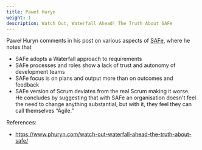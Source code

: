 ```yaml
---
title: Paweł Huryn
weight: 1
description: Watch Out, Waterfall Ahead! The Truth About SAFe
---
```


Paweł Huryn comments in his post on various aspects of [SAFe](https://www.scaledagileframework.com/), where he notes that 
- SAFe adopts a Waterfall approach to requirements
- SAFe processes and roles show a lack of trust and autonomy of development teams
- SAFe focus is on plans and output more than on outcomes and feedback
- SAFe version of Scrum deviates from the real Scrum making it worse.
He concludes by suggesting that with SAFe an organisation doesn't feel the need to change anything substantial, but with it, they feel they can call themselves “Agile.”

References:
- https://www.phuryn.com/watch-out-waterfall-ahead-the-truth-about-safe/